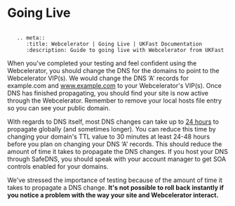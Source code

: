 # Going Live

```eval_rst

   .. meta::
      :title: Webcelerator | Going Live | UKFast Documentation
      :description: Guide to going live with Webcelerator from UKFast

```

When you've completed your testing and feel confident using the Webcelerator, you should change the DNS for the domains to point to the Webcelerator VIP(s). We would change the DNS ‘A' records for example.com and www.example.com to your Webcelerator's VIP(s). Once DNS has finished propagating, you should find your site is now active through the Webcelerator. Remember to remove your local hosts file entry so you can see your public domain.

With regards to DNS itself, most DNS changes can take up to [24 hours](/domains/domains/dnspropagation) to propagate globally (and sometimes longer). You can reduce this time by changing your domain's TTL value to 30 minutes at least 24-48 hours before you plan on changing your DNS ‘A' records. This should reduce the amount of time it takes to propagate the DNS changes. If you host your DNS through SafeDNS, you should speak with your account manager to get SOA controls enabled for your domains.

We've stressed the importance of testing because of the amount of time it takes to propagate a DNS change. **It's not possible to roll back instantly if you notice a problem with the way your site and  Webcelerator interact.**
